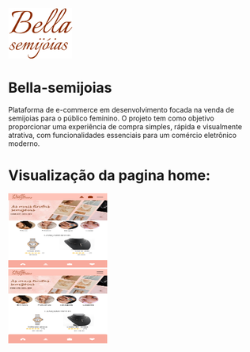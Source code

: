 ![Logo da empresa](src/assets/Bella.png)
# Bella-semijoias
Plataforma de e-commerce em desenvolvimento focada na venda de semijoias para o público feminino. O projeto tem como objetivo proporcionar uma experiência de compra simples, rápida e visualmente atrativa, com funcionalidades essenciais para um comércio eletrônico moderno.

# Visualização da pagina home:
<section>
<div> <img src="src/assets/Home desktop.jpg" width="200" height="150"> </div>
<div> <img src="src/assets/Home mobile.jpg" width="200" height="150"> </div>
</section>

